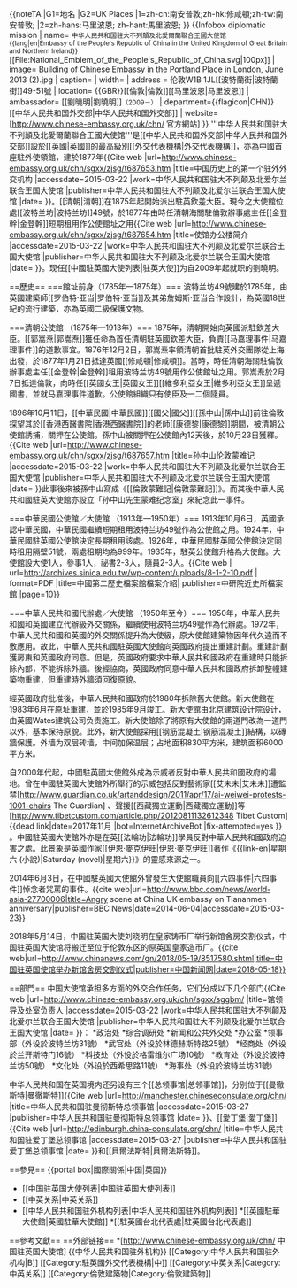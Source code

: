 {{noteTA
|G1=地名
|G2=UK Places
|1=zh-cn:南安普敦;zh-hk:修咸頓;zh-tw:南安普敦;
|2=zh-hans:马里波恩; zh-hant:馬里波恩;
}}
{{Infobox diplomatic mission
| name= <small>中华人民共和国驻大不列顛及北愛爾蘭聯合王國大使馆<br>{{lang|en|Embassy of the People's Republic of China in the United Kingdom of Great Britain and Northern Ireland}}</small><br>[[File:National_Emblem_of_the_People's_Republic_of_China.svg|100px]]
| image= Building of Chinese Embassy in the Portland Place in London, June 2013 (2).jpg
| caption=
| width=
| address = 伦敦W1B 1JL[[波特蘭街|波特蘭街]]49-51號
| location= {{GBR}}[[倫敦|倫敦]][[马里波恩|马里波恩]]
| ambassador= [[劉曉明|劉曉明]]<small>（2009－）</small>
| department={{flagicon|CHN}} [[中华人民共和国外交部|中华人民共和国外交部]]
| website=[http://www.chinese-embassy.org.uk/chn/ 官方網站]
}}
'''中华人民共和国驻大不列顛及北愛爾蘭聯合王國大使馆'''是[[中华人民共和国外交部|中华人民共和国外交部]]設於[[英國|英國]]的最高級別[[外交代表機構|外交代表機構]]，亦為中國首座駐外使領館，建於1877年<ref name="中国历史上的第一个驻外外交机构">{{Cite web |url=http://www.chinese-embassy.org.uk/chn/sgxx/zjsg/t687653.htm |title=中国历史上的第一个驻外外交机构 |accessdate=2015-03-22 |work=中华人民共和国驻大不列颠及北爱尔兰联合王国大使馆 |publisher=中华人民共和国驻大不列颠及北爱尔兰联合王国大使馆 |date= }}</ref>。[[清朝|清朝]]在1875年起開始派出駐英欽差大臣。現今之大使館位處[[波特兰坊|波特兰坊]]49號，於1877年由時任清朝海關駐倫敦辦事處主任[[金登幹|金登幹]]短期租用作公使館址之用<ref name="使馆办公楼简介">{{Cite web |url=http://www.chinese-embassy.org.uk/chn/sgxx/zjsg/t687654.htm |title=使馆办公楼简介 |accessdate=2015-03-22 |work=中华人民共和国驻大不列颠及北爱尔兰联合王国大使馆 |publisher=中华人民共和国驻大不列颠及北爱尔兰联合王国大使馆 |date= }}</ref>。现任[[中國駐英國大使列表|驻英大使]]为自2009年起就职的劉曉明。

==歷史==
===館址前身（1785年—1875年）===
波特兰坊49號建於1785年，由英國建築師[[罗伯特·亚当|罗伯特·亚当]]及其弟詹姆斯·亚当合作設計，為英國18世紀的流行建築，亦為英國二級保護文物。<ref name="使馆办公楼简介" />

===清朝公使館 （1875年—1913年）===
1875年，清朝開始向英國派駐欽差大臣。[[郭嵩焘|郭嵩焘]]獲任命為首任清朝駐英國欽差大臣，負責[[马嘉理事件|马嘉理事件]]的道歉事宜。<ref name="中国历史上的第一个驻外外交机构" />1876年12月2日，郭嵩焘率領清朝首批駐英外交團隊從上海出發，於1877年1月21日抵達英國[[修咸頓|修咸頓]]。當時，時任清朝海關駐倫敦辦事處主任[[金登幹|金登幹]]租用波特兰坊49號用作公使館址之用。郭嵩焘於2月7日抵達倫敦，向時任[[英國女王|英國女王]][[維多利亞女王|維多利亞女王]]呈遞國書，並就马嘉理事件道歉。<ref name="中国历史上的第一个驻外外交机构" />公使館組織只有使臣及一二個隨員。<ref name="中研院"/>

1896年10月11日，[[中華民國|中華民國]][[國父|國父]][[孫中山|孫中山]]前往倫敦探望其於[[香港西醫書院|香港西醫書院]]的老師[[康德黎|康德黎]]期間，被清朝公使館誘捕，關押在公使館。孫中山被關押在公使館內12天後，於10月23日獲釋。<ref name="孙中山伦敦蒙难记">{{Cite web |url=http://www.chinese-embassy.org.uk/chn/sgxx/zjsg/t687657.htm |title=孙中山伦敦蒙难记 |accessdate=2015-03-22 |work=中华人民共和国驻大不列颠及北爱尔兰联合王国大使馆 |publisher=中华人民共和国驻大不列颠及北爱尔兰联合王国大使馆 |date= }}</ref>此事後來被孫中山寫成《[[倫敦蒙難記|倫敦蒙難記]]》。<ref name="孙中山伦敦蒙难记" />而其後中華人民共和國駐英大使館亦設立「孙中山先生蒙难纪念室」來紀念此一事件。<ref name="孙中山伦敦蒙难记" />

===中華民國公使館／大使館 （1913年—1950年）===
1913年10月6日，英國承認中華民國，中華民國繼續短期租用波特兰坊49號作為公使館之用。<ref name="使馆办公楼简介" />1924年，中華民國駐英國公使館決定長期租用該處。<ref name="使馆办公楼简介" />1926年，中華民國駐英國公使館決定同時租用隔壁51號，兩處租期均為999年。<ref name="使馆办公楼简介" />1935年，駐英公使館升格為大使館。大使館設大使1人，參事1人，祕書2-3人，隨員2-3人。<ref name="中研院">{{Cite web | url=http://archives.sinica.edu.tw/wp-content/uploads/8-1-2-10.pdf | format=PDF |title=中國第二歷史檔案館檔案介紹| publisher=中研院近史所檔案館 |page=10}}</ref>

===中華人民共和國代辦處／大使館 （1950年至今）===
1950年，中華人民共和國和英國建立代辦級外交關係，繼續使用波特兰坊49號作為代辦處。1972年，中華人民共和國和英國的外交關係提升為大使級，原大使館建築物因年代久遠而不敷應用。故此，中華人民共和國駐英國大使館向英國政府提出重建計劃。重建計劃獲房東和英國政府同意。但是，英國政府要求中華人民共和國政府在重建時只能拆除內部，不能拆除外牆。<ref name="使馆办公楼简介" />後經協商，英國政府同意中華人民共和國政府拆卸整幢建築物重建，但重建時外牆須回復原貌<ref name="使馆办公楼简介" />。

經英國政府批准後，中華人民共和國政府於1980年拆除舊大使館。新大使館在1983年6月在原址重建，並於1985年9月竣工。新大使館由北京建筑设计院设计，由英國Wates建筑公司负责施工。<ref name="使馆办公楼简介" />新大使館除了將原有大使館的兩道門改為一道門以外，基本保持原貌<ref name="使馆办公楼简介" />。此外，新大使館採用[[钢筋混凝土|钢筋混凝土]]結構，以磚牆保護。外墙为双层砖墙，中间加保温层；占地面积830平方米，建筑面积6000平方米<ref name="使馆办公楼简介" />。

自2000年代起，中國駐英國大使館外成為示威者反對中華人民共和國政府的場地。曾在中國駐英國大使館外所舉行的示威包括反對藝術家[[艾未未|艾未未]]遭監禁<ref>[http://www.guardian.co.uk/artanddesign/2011/apr/17/ai-weiwei-protests-1001-chairs The Guardian]</ref> 、聲援[[西藏獨立運動|西藏獨立運動]]等<ref>[http://www.tibetcustom.com/article.php/20120811132612348 Tibet Custom]{{dead link|date=2017年11月 |bot=InternetArchiveBot |fix-attempted=yes }}</ref> 。中國駐英國大使館外亦是在英[[法輪功|法輪功]]學員反對中華人民共和國政府迫害之處。此景象是英國作家[[伊恩·麥克伊旺|伊恩·麥克伊旺]]著作《{{link-en|星期六 (小說)|Saturday (novel)|星期六}}》的靈感來源之一。

2014年6月3日，在中國駐英國大使館外曾發生大使館職員向[[六四事件|六四事件]]悼念者咒罵的事件。<ref>{{cite web|url=http://www.bbc.com/news/world-asia-27700006|title=Angry scene at China UK embassy on Tiananmen anniversary|publisher=BBC News|date=2014-06-04|accessdate=2015-03-23}}</ref>

2018年5月14日，中国驻英国大使刘晓明在皇家铸币厂举行新馆舍房交割仪式，中国驻英国大使馆将搬迁至位于伦敦东区的原英国皇家造币厂。<ref>{{cite web|url=http://www.chinanews.com/gn/2018/05-19/8517580.shtml|title=中国驻英国使馆举办新馆舍房交割仪式|publisher=中国新闻网|date=2018-05-18}}</ref>

==部門==
中国大使馆承担多方面的外交合作任务，它们分成以下几个部门<ref>{{Cite web |url=http://www.chinese-embassy.org.uk/chn/sgxx/sggbm/ |title=馆领导及处室负责人 |accessdate=2015-03-22 |work=中华人民共和国驻大不列颠及北爱尔兰联合王国大使馆 |publisher=中华人民共和国驻大不列颠及北爱尔兰联合王国大使馆 |date= }}</ref>：
*政治处
*综合调研处
*新闻和公共外交处
*办公室
*领事部（外设於波特兰坊31號）
*武官处（外设於林德赫斯特路25號）
*经商处（外设於兰开斯特门16號）
*科技处（外设於格雷维尔广场10號）
*教育处（外设於波特兰坊50號）
*文化处（外设於西希思路11號）
*海事处（外设於波特兰坊31號）

中华人民共和国在英国境内还另设有三个[[总领事馆|总领事馆]]，分别位于[[曼徹斯特|曼徹斯特]]<ref>{{Cite web |url=http://manchester.chineseconsulate.org/chn/ |title=中华人民共和国驻曼彻斯特总领事馆 |accessdate=2015-03-27 |publisher=中华人民共和国驻曼彻斯特总领事馆 |date= }}</ref>、[[愛丁堡|愛丁堡]]<ref>{{Cite web |url=http://edinburgh.china-consulate.org/chn/ |title=中华人民共和国驻爱丁堡总领事馆 |accessdate=2015-03-27 |publisher=中华人民共和国驻爱丁堡总领事馆 |date= }}</ref>和[[貝爾法斯特|貝爾法斯特]]。

==參見==
{{portal box|國際關係|中国|英国}}
* [[中国驻英国大使列表|中国驻英国大使列表]]
* [[中英关系|中英关系]]
* [[中华人民共和国驻外机构列表|中华人民共和国驻外机构列表]]
*[[英國駐華大使館|英國駐華大使館]]
*[[駐英國台北代表處|駐英國台北代表處]]

==參考文獻==
<references />
==外部链接==
*[http://www.chinese-embassy.org.uk/chn/ 中国驻英国大使馆]
{{中华人民共和国驻外机构}}
[[Category:中华人民共和国驻外机构|B]]
[[Category:駐英國外交代表機構|中]]
[[Category:中英关系|Category:中英关系]]
[[Category:倫敦建築物|Category:倫敦建築物]]